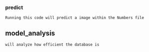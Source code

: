 
### predict
    Running this code will predict a image within the Numbers file

## model_analysis
    will analyze how efficient the database is
